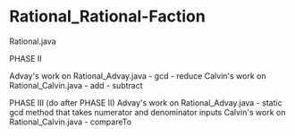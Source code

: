 # Rational_Rational-Faction
Rational.java

PHASE II

Advay's work on Rational_Advay.java
	- gcd
	- reduce
Calvin's work on Rational_Calvin.java
	- add
	- subtract


PHASE III (do after PHASE II)
Advay's work on Rational_Advay.java
	- static gcd method that takes numerator and denominator inputs
Calvin's work on Rational_Calvin.java
	- compareTo 